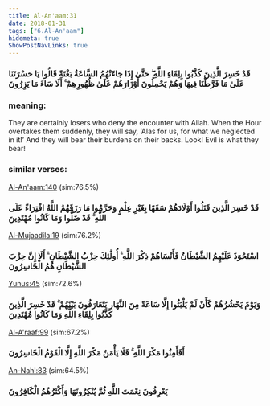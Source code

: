 ```yaml
---
title: Al-An'aam:31
date: 2018-01-31
tags: ["6.Al-An'aam"]
hidemeta: true 
ShowPostNavLinks: true 
---
```

### قَدْ خَسِرَ الَّذِينَ كَذَّبُوا بِلِقَاءِ اللَّهِ ۖ حَتَّىٰ إِذَا جَاءَتْهُمُ السَّاعَةُ بَغْتَةً قَالُوا يَا حَسْرَتَنَا عَلَىٰ مَا فَرَّطْنَا فِيهَا وَهُمْ يَحْمِلُونَ أَوْزَارَهُمْ عَلَىٰ ظُهُورِهِمْ ۚ أَلَا سَاءَ مَا يَزِرُونَ
### meaning: 
They are certainly losers who deny the encounter with Allah. When the Hour overtakes them suddenly, they will say, ‘Alas for us, for what we neglected in it!’ And they will bear their burdens on their backs. Look! Evil is what they bear!
### similar verses: 

[Al-An'aam:140](/6/140) (sim:76.5%)

### قَدْ خَسِرَ الَّذِينَ قَتَلُوا أَوْلَادَهُمْ سَفَهًا بِغَيْرِ عِلْمٍ وَحَرَّمُوا مَا رَزَقَهُمُ اللَّهُ افْتِرَاءً عَلَى اللَّهِ ۚ قَدْ ضَلُّوا وَمَا كَانُوا مُهْتَدِينَ

[Al-Mujaadila:19](/58/19) (sim:76.2%)

### اسْتَحْوَذَ عَلَيْهِمُ الشَّيْطَانُ فَأَنْسَاهُمْ ذِكْرَ اللَّهِ ۚ أُولَٰئِكَ حِزْبُ الشَّيْطَانِ ۚ أَلَا إِنَّ حِزْبَ الشَّيْطَانِ هُمُ الْخَاسِرُونَ

[Yunus:45](/10/45) (sim:72.6%)

### وَيَوْمَ يَحْشُرُهُمْ كَأَنْ لَمْ يَلْبَثُوا إِلَّا سَاعَةً مِنَ النَّهَارِ يَتَعَارَفُونَ بَيْنَهُمْ ۚ قَدْ خَسِرَ الَّذِينَ كَذَّبُوا بِلِقَاءِ اللَّهِ وَمَا كَانُوا مُهْتَدِينَ

[Al-A'raaf:99](/7/99) (sim:67.2%)

### أَفَأَمِنُوا مَكْرَ اللَّهِ ۚ فَلَا يَأْمَنُ مَكْرَ اللَّهِ إِلَّا الْقَوْمُ الْخَاسِرُونَ

[An-Nahl:83](/16/83) (sim:64.5%)

### يَعْرِفُونَ نِعْمَتَ اللَّهِ ثُمَّ يُنْكِرُونَهَا وَأَكْثَرُهُمُ الْكَافِرُونَ

